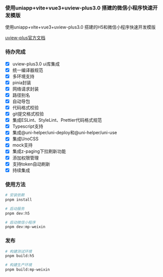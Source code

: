 ### 使用uniapp+vite+vue3+uview-plus3.0 搭建的微信小程序快速开发模版

使用uniapp+vite+vue3+uview-plus3.0 搭建的H5和微信小程序快速开发模版

[uview-plus官方文档](https://uiadmin.net/uview-plus/)

### 待办完成

- [x] uview-plus3.0 ui库集成
- [x] 统一编译器规范
- [x] 多环境支持
- [x] pinia封装
- [x] 网络请求封装
- [x] 路径别名
- [x] 自动导包
- [x] 代码格式校验
- [x] git提交格式校验
- [x] 集成ESLint、StyleLint、Prettier代码格式规范
- [x] Typescript支持
- [x] 集成@uni-helper/uni-deploy和@uni-helper/uni-use
- [x] 集成UnoCSS
- [x] mock支持
- [x] 集成z-paging下拉刷新功能
- [x] 添加权限管理
- [x] 支持token自动刷新
- [x] 持续集成

### 使用方法

```bash
# 安装依赖
pnpm install

# 启动服务
pnpm dev:h5

# 启动微信小程序
pnpm dev:mp-weixin
```

### 发布

```bash
# 构建测试环境
pnpm build:h5

# 构建生产环境
pnpm build:mp-weixin
```
